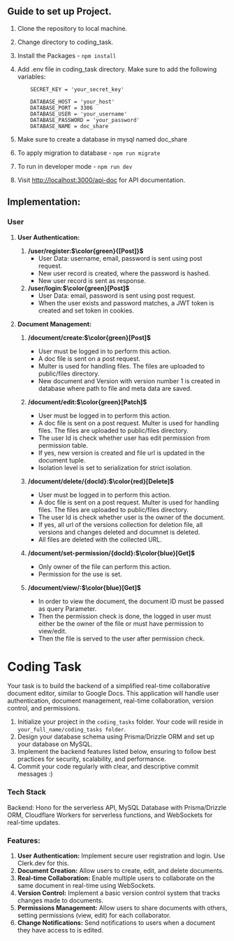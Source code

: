 ## Guide to set up Project.

1. Clone the repository to local machine.
2. Change directory to coding_task.
3. Install the Packages - `npm install`
4. Add .env file in coding_task directory. Make sure to add the following variables:

   ```
       SECRET_KEY = 'your_secret_key'

       DATABASE_HOST = 'your_host'
       DATABASE_PORT = 3306
       DATABASE_USER = 'your_username'
       DATABASE_PASSWORD = 'your_password'
       DATABASE_NAME = doc_share
   ```

5. Make sure to create a database in mysql named doc_share
6. To apply migration to database - `npm run migrate`
7. To run in developer mode - `npm run dev`
8. Visit [http://localhost:3000/api-doc](http://localhost:3000/api-doc/) for API documentation.

## Implementation:

### User

1. **User Authentication:**

   1. **/user/register:$\color{green}{[Post]}$**
      - User Data: username, email, password is sent using post request.
      - New user record is created, where the password is hashed.
      - New user record is sent as response.
   2. **/user/login:$\color{green}[Post]$**
      - User Data: email, password is sent using post request.
      - When the user exists and password matches, a JWT token is created and set token in cookies.

2. **Document Management:**

   1. **/document/create:$\color{green}[Post]$**

      - User must be logged in to perform this action.
      - A doc file is sent on a post request.
      - Multer is used for handling files. The files are uploaded to public/files directory.
      - New document and Version with version number 1 is created in database where path to file and meta data are saved.

   2. **/document/edit:$\color{green}[Patch]$**

      - User must be logged in to perform this action.
      - A doc file is sent on a post request. Multer is used for handling files. The files are uploaded to public/files directory.
      - The user Id is check whether user has edit permission from permission table.
      - If yes, new version is created and file url is updated in the document tuple.
      - Isolation level is set to serialization for strict isolation.

   3. **/document/delete/{docId}:$\color{red}[Delete]$**

      - User must be logged in to perform this action.
      - A doc file is sent on a post request. Multer is used for handling files. The files are uploaded to public/files directory.
      - The user Id is check whether user is the owner of the document.
      - If yes, all url of the versions collection for deletion file, all versions and changes deleted and documnet is deleted.
      - All files are deleted with the collected URL.

   4. **/document/set-permission/{docId}:$\color{blue}[Get]$**

      - Only owner of the file can perform this action.
      - Permission for the use is set.

   5. **/document/view/:$\color{blue}[Get]$**
      - In order to view the document, the document ID must be passed as query Parameter.
      - Then the permission check is done, the logged in user must either be the owner of the file or must have permission to view/edit.
      - Then the file is served to the user after permission check.

# Coding Task

Your task is to build the backend of a simplified real-time collaborative document editor, similar to Google Docs. This application will handle user authentication, document management, real-time collaboration, version control, and permissions.

1. Initialize your project in the `coding_tasks` folder. Your code will reside in `your_full_name/coding_tasks folder`.
2. Design your database schema using Prisma/Drizzle ORM and set up your database on MySQL.
3. Implement the backend features listed below, ensuring to follow best practices for security, scalability, and performance.
4. Commit your code regularly with clear, and descriptive commit messages :)

### Tech Stack

Backend: Hono for the serverless API, MySQL Database with Prisma/Drizzle ORM, Cloudflare Workers for serverless functions, and WebSockets for real-time updates.

### Features:

1. **User Authentication:** Implement secure user registration and login. Use Clerk.dev for this.
2. **Document Creation:** Allow users to create, edit, and delete documents.
3. **Real-time Collaboration:** Enable multiple users to collaborate on the same document in real-time using WebSockets.
4. **Version Control:** Implement a basic version control system that tracks changes made to documents.
5. **Permissions Management:** Allow users to share documents with others, setting permissions (view, edit) for each collaborator.
6. **Change Notifications:** Send notifications to users when a document they have access to is edited.
